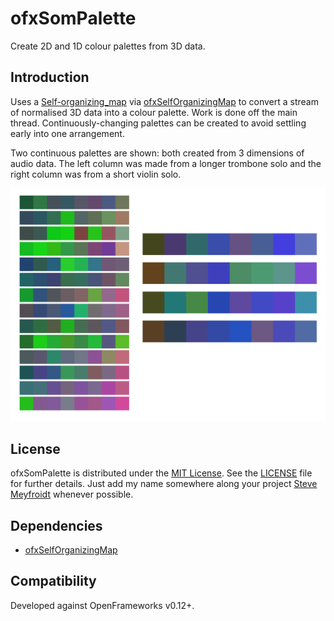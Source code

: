 ofxSomPalette
=============

Create 2D and 1D colour palettes from 3D data.

Introduction
------------
Uses a [Self-organizing_map](https://en.wikipedia.org/wiki/Self-organizing_map)
via [ofxSelfOrganizingMap](https://github.com/genekogan/ofxSelfOrganizingMap)
to convert a stream of normalised 3D data into a colour palette. Work is done
off the main thread. Continuously-changing palettes can be created to avoid
settling early into one arrangement.

Two continuous palettes are shown: both created from 3 dimensions of audio data.
The left column was made from a longer trombone solo and the right column was
from a short violin solo.

![Example](palette-evolution-trombone-violin.jpg)

License
-------
ofxSomPalette is distributed under the [MIT License](https://en.wikipedia.org/wiki/MIT_License). See the [LICENSE](LICENSE.md) file for further details. Just add my name somewhere along your project [Steve Meyfroidt](https://meyfroidt.com) whenever possible.

Dependencies
------------
- [ofxSelfOrganizingMap](https://github.com/genekogan/ofxSelfOrganizingMap)

Compatibility
------------
Developed against OpenFrameworks v0.12+.
